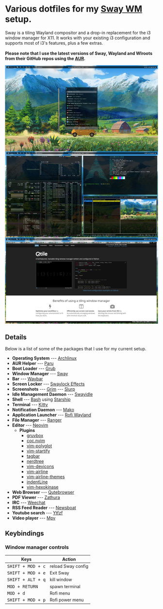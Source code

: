 # Various dotfiles for my [Sway WM](https://www.sway.org/) setup.
Sway is a tiling Wayland compositor and a drop-in replacement for the i3 window manager for X11. It works with your existing i3 configuration and supports most of i3's features, plus a few extras.<br /><br />
**Please note that I use the latest versions of Sway, Wayland and Wlroots from their GitHub repos using the [AUR](https://aur.archlinux.org/).**

![ScreenShot](screenshot.jpg)

## Details

Below is a list of some of the packages that I use for my current setup.

- **Operating System** --- [Archlinux](https://www.archlinux.org/)
- **AUR Helper** --- [Paru](https://aur.archlinux.org/packages/paru-git/)
- **Boot Loader** --- [Grub](https://wiki.archlinux.org/index.php/GRUB)
- **Window Manager** --- [Sway](https://aur.archlinux.org/packages/sway-git)
- **Bar** --- [Waybar](https://aur.archlinux.org/packages/waybar-git)
- **Screen Locker** --- [Swaylock Effects](https://aur.archlinux.org/packages/swaylock-effects-git)
- **Screenshots** --- [Grim](https://aur.archlinux.org/packages/grim-git)
                  --- [Slurp](https://aur.archlinux.org/packages/slurp-git)
- **Idle Management Daemon** --- [Swayidle](https://aur.archlinux.org/packages/swayidle.git)
- **Shell** --- [Bash](https://wiki.archlinux.org/index.php/Bash) using [Starship](https://aur.archlinux.org/packages/starship-git/) 
- **Terminal** --- [Kitty](https://wiki.archlinux.org/index.php/Kitty)
- **Notification Daemon** --- [Mako](https://aur.archlinux.org/packages/mako-git)
- **Application Launcher** --- [Rofi Wayland](https://aur.archlinux.org/packages/rofi-lbonn-wayland-git)
- **File Manager** --- [Ranger](https://aur.archlinux.org/packages/ranger-git)
- **Editor** --- [Neovim](https://aur.archlinux.org/packages/neovim-git)
  - **Plugins**
	- [gruvbox](https://github.com/morhetz/gruvbox)
	- [coc.nvim](https://github.com/neoclide/coc.nvim)
	- [vim-polyglot](https://github.com/sheerun/vim-polyglot)
	- [vim-startify](https://github.com/mhinz/vim-startify)
	- [tagbar](https://github.com/preservim/tagbar)
	- [nerdtree](https://github.com/preservim/nerdtree)
	- [vim-devicons](https://github.com/ryanoasis/vim-devicons)
	- [vim-airline](https://github.com/vim-airline/vim-airline)
	- [vim-airline-themes](https://github.com/vim-airline/vim-airline-themes)
	- [indentLine](https://github.com/Yggdroot/indentLine)
	- [vim-hexokinase](https://github.com/rrethy/vim-hexokinase)
- **Web Browser** --- [Qutebrowser](https://www.qutebrowser.org)
- **PDF Viewer** --- [Zathura](https://wiki.archlinux.org/index.php/Zathura)
- **IRC** --- [Weechat](https://weechat.org/)
- **RSS Feed Reader** --- [Newsboat](https://aur.archlinux.org/packages/newsboat-git)
- **Youtube search** --- [Ytfzf](https://aur.archlinux.org/packages/ytfzf/)
- **Video player** --- [Mpv](https://aur.archlinux.org/packages/mpv-git)

## Keybindings
### Window manager controls
| Keys                                 | Action                    |
| ------------------------------------ | ------------------------- |
| <kbd>SHIFT + MOD + c</kbd>           | reload Sway config        |
| <kbd>SHIFT + MOD + e</kbd>           | Exit Sway                 |
| <kbd>SHIFT + ALT + q</kbd>           | kill window               |
| <kbd>MOD + RETURN</kbd>              | spawn terminal            |
| <kbd>MOD + d</kbd>                   | Rofi menu                 |
| <kbd>SHIFT + MOD + p</kbd>           | Rofi power menu           |
